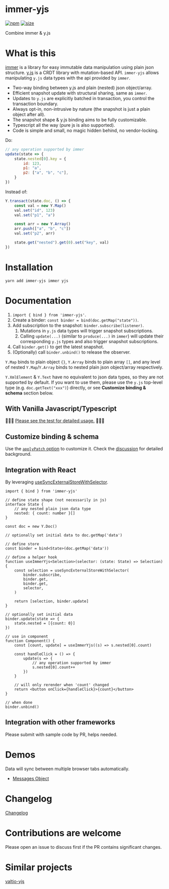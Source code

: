 # immer-yjs

[![npm](https://img.shields.io/npm/v/immer-yjs.svg)](https://www.npmjs.com/package/immer-yjs)
[![size](https://img.shields.io/bundlephobia/minzip/immer-yjs)](https://bundlephobia.com/result?p=immer-yjs)

Combine immer & y.js


# What is this
[immer](https://github.com/immerjs/immer) is a library for easy immutable data manipulation using plain json structure. [y.js](https://github.com/yjs/yjs) is a CRDT library with mutation-based API. `immer-yjs` allows manipulating `y.js` data types with the api provided by `immer`.

* Two-way binding between y.js and plain (nested) json object/array.
* Efficient snapshot update with structural sharing, same as `immer`.
* Updates to `y.js` are explicitly batched in transaction, you control the transaction boundary.
* Always opt-in, non-intrusive by nature (the snapshot is just a plain object after all).
* The snapshot shape & y.js binding aims to be fully customizable.
* Typescript all the way (pure js is also supported).
* Code is simple and small, no magic hidden behind, no vendor-locking.

Do:
```js
// any operation supported by immer
update(state => {
    state.nested[0].key = {
        id: 123,
        p1: "a",
        p2: ["a", "b", "c"],
    }
})
```

Instead of:
```js
Y.transact(state.doc, () => {
    const val = new Y.Map()
    val.set("id", 123)
    val.set("p1", "a")

    const arr = new Y.Array()
    arr.push(["a", "b", "c"])
    val.set("p2", arr)

    state.get("nested").get(0).set("key", val)
})
```


# Installation
`yarn add immer-yjs immer yjs`


# Documentation
1. `import { bind } from 'immer-yjs'`.
2. Create a binder: `const binder = bind(doc.getMap("state"))`.
3. Add subscription to the snapshot: `binder.subscribe(listener)`.
   1. Mutations in `y.js` data types will trigger snapshot subscriptions.
   2. Calling `update(...)` (similar to `produce(...)` in `immer`) will update their corresponding `y.js` types and also trigger snapshot subscriptions.
4. Call `binder.get()` to get the latest snapshot.
5. (Optionally) call `binder.unbind()` to release the observer.

`Y.Map` binds to plain object `{}`, `Y.Array` binds to plain array `[]`, and any level of nested `Y.Map`/`Y.Array` binds to nested plain json object/array respectively.

`Y.XmlElement` & `Y.Text` have no equivalent to json data types, so they are not supported by default. If you want to use them, please use the `y.js` top-level type (e.g. `doc.getText("xxx")`) directly, or see **Customize binding & schema** section below.

## With Vanilla Javascript/Typescript
🚀🚀🚀 [Please see the test for detailed usage.](https://github.com/sep2/immer-yjs/blob/main/packages/immer-yjs/src/immer-yjs.test.ts) 🚀🚀🚀

## Customize binding & schema
Use the [`applyPatch` option](https://github.com/sep2/immer-yjs/blob/6b50fdfa85c9ca8ac850075bda7ef456337c7d55/packages/immer-yjs/src/immer-yjs.test.ts#L136) to customize it. Check the [discussion](https://github.com/sep2/immer-yjs/issues/1) for detailed background.

## Integration with React
By leveraging [useSyncExternalStoreWithSelector](https://github.com/reactwg/react-18/discussions/86).

```tsx
import { bind } from 'immer-yjs'

// define state shape (not necessarily in js)
interface State {
    // any nested plain json data type
    nested: { count: number }[]
}

const doc = new Y.Doc()

// optionally set initial data to doc.getMap('data')

// define store
const binder = bind<State>(doc.getMap('data'))

// define a helper hook
function useImmerYjs<Selection>(selector: (state: State) => Selection) {
    const selection = useSyncExternalStoreWithSelector(
        binder.subscribe,
        binder.get,
        binder.get,
        selector,
    )

    return [selection, binder.update]
}

// optionally set initial data
binder.update(state => {
    state.nested = [{count: 0}]
})

// use in component
function Component() {
    const [count, update] = useImmerYjs((s) => s.nested[0].count)

    const handleClick = () => {
        update(s => {
            // any operation supported by immer
            s.nested[0].count++
        })
    }

    // will only rerender when 'count' changed
    return <button onClick={handleClick}>{count}</button>
}

// when done
binder.unbind()
```

## Integration with other frameworks
Please submit with sample code by PR, helps needed.


# Demos
Data will sync between multiple browser tabs automatically.
* [Messages Object](https://codesandbox.io/s/immer-yjs-demo-6e0znb)


# Changelog
[Changelog](https://github.com/sep2/immer-yjs/blob/main/packages/immer-yjs/CHANGELOG.md)


# Contributions are welcome
Please open an issue to discuss first if the PR contains significant changes.


# Similar projects
[valtio-yjs](https://github.com/dai-shi/valtio-yjs)
